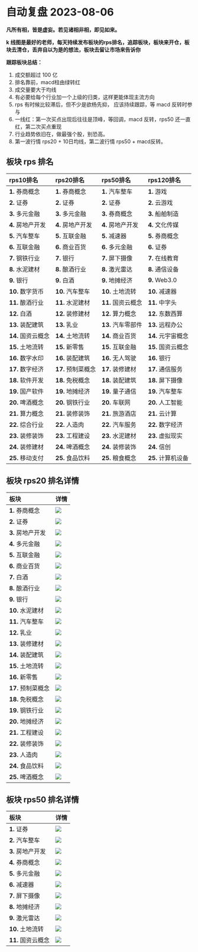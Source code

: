 # 自动复盘 2023-08-06

**凡所有相，皆是虚妄。若见诸相非相，即见如来。**

**k 线图是最好的老师，每天持续发布板块的rps排名，追踪板块，板块来开仓，板块去清仓，丢弃自以为是的想法，板块去留让市场来告诉你**
        
**跟踪板块总结：**
1. 成交额超过 100 亿
2. 排名靠前，macd柱由绿转红
3. 成交量要大于均线
4. 有必要给每个行业加一个上级的归类，这样更能体现主流方向
5. rps 有时候比较滞后，但不少是欲杨先抑， 应该持续跟踪，等 macd 反转时参与
6. 一线红：第一次买点出现后往往是顶峰，等回调，macd 反转，rps50 还一直红，第二次买点重现
7. 行业趋势依旧在，做最强个股，别恐高。
8. 第一波行情 rps20 + 10日均线，第二波行情 rps50 + macd反转。
        
## 板块 rps 排名
| rps10排名          | rps20排名          | rps50排名          | rps120排名         |
|:-------------------|:-------------------|:-------------------|:-------------------|
| **1.** 券商概念    | **1.** 券商概念    | **1.** 汽车整车    | **1.** 游戏        |
| **2.** 证券        | **2.** 证券        | **2.** 证券        | **2.** 云游戏      |
| **3.** 多元金融    | **3.** 多元金融    | **3.** 券商概念    | **3.** 船舶制造    |
| **4.** 房地产开发  | **4.** 房地产开发  | **4.** 房地产开发  | **4.** 文化传媒    |
| **5.** 汽车整车    | **5.** 互联金融    | **5.** 减速器      | **5.** 券商概念    |
| **6.** 互联金融    | **6.** 商业百货    | **6.** 多元金融    | **6.** 证券        |
| **7.** 钢铁行业    | **7.** 银行        | **7.** 屏下摄像    | **7.** 在线教育    |
| **8.** 水泥建材    | **8.** 酿酒行业    | **8.** 激光雷达    | **8.** 通信设备    |
| **9.** 银行        | **9.** 白酒        | **9.** 地摊经济    | **9.** Web3.0      |
| **10.** 数字货币   | **10.** 汽车整车   | **10.** 土地流转   | **10.** 减速器     |
| **11.** 酿酒行业   | **11.** 水泥建材   | **11.** 国资云概念 | **11.** 中字头     |
| **12.** 白酒       | **12.** 装修建材   | **12.** 算力概念   | **12.** 东数西算   |
| **13.** 装配建筑   | **13.** 乳业       | **13.** 汽车零部件 | **13.** 远程办公   |
| **14.** 国资云概念 | **14.** 土地流转   | **14.** 商业百货   | **14.** 元宇宙概念 |
| **15.** 土地流转   | **15.** 新零售     | **15.** 互联金融   | **15.** 国资云概念 |
| **16.** 数字水印   | **16.** 装配建筑   | **16.** 无人驾驶   | **16.** 银行       |
| **17.** 数字经济   | **17.** 预制菜概念 | **17.** 装修建材   | **17.** 通信服务   |
| **18.** 软件开发   | **18.** 免税概念   | **18.** 装配建筑   | **18.** 屏下摄像   |
| **19.** 国产软件   | **19.** 地摊经济   | **19.** 量子通信   | **19.** 汽车整车   |
| **20.** 啤酒概念   | **20.** 钢铁行业   | **20.** 车联网     | **20.** 人工智能   |
| **21.** 算力概念   | **21.** 装修装饰   | **21.** 旅游酒店   | **21.** 云计算     |
| **22.** 综合行业   | **22.** 人造肉     | **22.** 汽车服务   | **22.** 数字经济   |
| **23.** 装修装饰   | **23.** 工程建设   | **23.** 水泥建材   | **23.** 虚拟现实   |
| **24.** 装修建材   | **24.** 啤酒概念   | **24.** 装修装饰   | **24.** 信创       |
| **25.** 移动支付   | **25.** 食品饮料   | **25.** 粮食概念   | **25.** 计算机设备 |
## 板块 rps20 排名详情
| 板块               | 详情                                                                                                |
|:-------------------|:----------------------------------------------------------------------------------------------------|
| **1.** 券商概念    | ![](https://sykent-blog-image.oss-cn-beijing.aliyuncs.com/quant/image/2023/8/1691308962842-tmp.jpg) |
| **2.** 证券        | ![](https://sykent-blog-image.oss-cn-beijing.aliyuncs.com/quant/image/2023/8/1691308964298-tmp.jpg) |
| **3.** 房地产开发  | ![](https://sykent-blog-image.oss-cn-beijing.aliyuncs.com/quant/image/2023/8/1691308965376-tmp.jpg) |
| **4.** 多元金融    | ![](https://sykent-blog-image.oss-cn-beijing.aliyuncs.com/quant/image/2023/8/1691308966377-tmp.jpg) |
| **5.** 互联金融    | ![](https://sykent-blog-image.oss-cn-beijing.aliyuncs.com/quant/image/2023/8/1691308967341-tmp.jpg) |
| **6.** 商业百货    | ![](https://sykent-blog-image.oss-cn-beijing.aliyuncs.com/quant/image/2023/8/1691308968273-tmp.jpg) |
| **7.** 白酒        | ![](https://sykent-blog-image.oss-cn-beijing.aliyuncs.com/quant/image/2023/8/1691308969259-tmp.jpg) |
| **8.** 酿酒行业    | ![](https://sykent-blog-image.oss-cn-beijing.aliyuncs.com/quant/image/2023/8/1691308970224-tmp.jpg) |
| **9.** 银行        | ![](https://sykent-blog-image.oss-cn-beijing.aliyuncs.com/quant/image/2023/8/1691308971183-tmp.jpg) |
| **10.** 水泥建材   | ![](https://sykent-blog-image.oss-cn-beijing.aliyuncs.com/quant/image/2023/8/1691308972153-tmp.jpg) |
| **11.** 汽车整车   | ![](https://sykent-blog-image.oss-cn-beijing.aliyuncs.com/quant/image/2023/8/1691308973179-tmp.jpg) |
| **12.** 乳业       | ![](https://sykent-blog-image.oss-cn-beijing.aliyuncs.com/quant/image/2023/8/1691308974103-tmp.jpg) |
| **13.** 装修建材   | ![](https://sykent-blog-image.oss-cn-beijing.aliyuncs.com/quant/image/2023/8/1691308975101-tmp.jpg) |
| **14.** 装配建筑   | ![](https://sykent-blog-image.oss-cn-beijing.aliyuncs.com/quant/image/2023/8/1691308976050-tmp.jpg) |
| **15.** 土地流转   | ![](https://sykent-blog-image.oss-cn-beijing.aliyuncs.com/quant/image/2023/8/1691308977039-tmp.jpg) |
| **16.** 新零售     | ![](https://sykent-blog-image.oss-cn-beijing.aliyuncs.com/quant/image/2023/8/1691308978076-tmp.jpg) |
| **17.** 预制菜概念 | ![](https://sykent-blog-image.oss-cn-beijing.aliyuncs.com/quant/image/2023/8/1691308979080-tmp.jpg) |
| **18.** 免税概念   | ![](https://sykent-blog-image.oss-cn-beijing.aliyuncs.com/quant/image/2023/8/1691308980115-tmp.jpg) |
| **19.** 钢铁行业   | ![](https://sykent-blog-image.oss-cn-beijing.aliyuncs.com/quant/image/2023/8/1691308981072-tmp.jpg) |
| **20.** 地摊经济   | ![](https://sykent-blog-image.oss-cn-beijing.aliyuncs.com/quant/image/2023/8/1691308982078-tmp.jpg) |
| **21.** 工程建设   | ![](https://sykent-blog-image.oss-cn-beijing.aliyuncs.com/quant/image/2023/8/1691308983025-tmp.jpg) |
| **22.** 装修装饰   | ![](https://sykent-blog-image.oss-cn-beijing.aliyuncs.com/quant/image/2023/8/1691308984097-tmp.jpg) |
| **23.** 人造肉     | ![](https://sykent-blog-image.oss-cn-beijing.aliyuncs.com/quant/image/2023/8/1691308985135-tmp.jpg) |
| **24.** 食品饮料   | ![](https://sykent-blog-image.oss-cn-beijing.aliyuncs.com/quant/image/2023/8/1691308986091-tmp.jpg) |
| **25.** 啤酒概念   | ![](https://sykent-blog-image.oss-cn-beijing.aliyuncs.com/quant/image/2023/8/1691308987056-tmp.jpg) |
## 板块 rps50 排名详情
| 板块               | 详情                                                                                                |
|:-------------------|:----------------------------------------------------------------------------------------------------|
| **1.** 证券        | ![](https://sykent-blog-image.oss-cn-beijing.aliyuncs.com/quant/image/2023/8/1691308988045-tmp.jpg) |
| **2.** 汽车整车    | ![](https://sykent-blog-image.oss-cn-beijing.aliyuncs.com/quant/image/2023/8/1691308989088-tmp.jpg) |
| **3.** 房地产开发  | ![](https://sykent-blog-image.oss-cn-beijing.aliyuncs.com/quant/image/2023/8/1691308989995-tmp.jpg) |
| **4.** 券商概念    | ![](https://sykent-blog-image.oss-cn-beijing.aliyuncs.com/quant/image/2023/8/1691308990902-tmp.jpg) |
| **5.** 多元金融    | ![](https://sykent-blog-image.oss-cn-beijing.aliyuncs.com/quant/image/2023/8/1691308991827-tmp.jpg) |
| **6.** 减速器      | ![](https://sykent-blog-image.oss-cn-beijing.aliyuncs.com/quant/image/2023/8/1691308992784-tmp.jpg) |
| **7.** 屏下摄像    | ![](https://sykent-blog-image.oss-cn-beijing.aliyuncs.com/quant/image/2023/8/1691308993739-tmp.jpg) |
| **8.** 地摊经济    | ![](https://sykent-blog-image.oss-cn-beijing.aliyuncs.com/quant/image/2023/8/1691308994711-tmp.jpg) |
| **9.** 激光雷达    | ![](https://sykent-blog-image.oss-cn-beijing.aliyuncs.com/quant/image/2023/8/1691308995667-tmp.jpg) |
| **10.** 土地流转   | ![](https://sykent-blog-image.oss-cn-beijing.aliyuncs.com/quant/image/2023/8/1691308996639-tmp.jpg) |
| **11.** 国资云概念 | ![](https://sykent-blog-image.oss-cn-beijing.aliyuncs.com/quant/image/2023/8/1691308997644-tmp.jpg) |